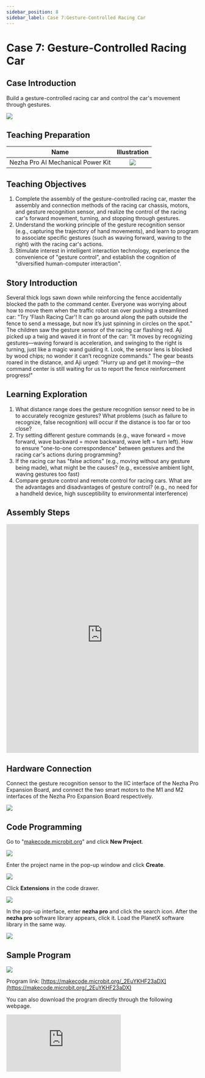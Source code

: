 ```yaml
---
sidebar_position: 8
sidebar_label: Case 7:Gesture-Controlled Racing Car
---
```


# Case 7: Gesture-Controlled Racing Car

## Case Introduction
Build a gesture-controlled racing car and control the car's movement through gestures.

![](https://wiki-media-ef.oss-cn-hongkong.aliyuncs.com/i18n/en/docusaurus-plugin-content-docs/current/microbit/building-blocks/nezha-pro-ai-mechanical-power-kit/images/nezha-pro-ai-mechanical-power-kit-case-07-01.png)

## Teaching Preparation

| Name | Illustration |
| :----------: | :--------------------------: |
| Nezha Pro AI Mechanical Power Kit | ![](https://wiki-media-ef.oss-cn-hongkong.aliyuncs.com/docs/microbit/building-blocks/nezha-pro-ai-mechanical-power-kit/images/nezha-pro-ai-mechanical-power-kit-01.png) |

## Teaching Objectives
1. Complete the assembly of the gesture-controlled racing car, master the assembly and connection methods of the racing car chassis, motors, and gesture recognition sensor, and realize the control of the racing car's forward movement, turning, and stopping through gestures.
2. Understand the working principle of the gesture recognition sensor (e.g., capturing the trajectory of hand movements), and learn to program to associate specific gestures (such as waving forward, waving to the right) with the racing car's actions.
3. Stimulate interest in intelligent interaction technology, experience the convenience of "gesture control", and establish the cognition of "diversified human-computer interaction".

## Story Introduction
Several thick logs sawn down while reinforcing the fence accidentally blocked the path to the command center. Everyone was worrying about how to move them when the traffic robot ran over pushing a streamlined car: "Try 'Flash Racing Car'! It can go around along the path outside the fence to send a message, but now it’s just spinning in circles on the spot."
The children saw the gesture sensor of the racing car flashing red. Aji picked up a twig and waved it in front of the car: "It moves by recognizing gestures—waving forward is acceleration, and swinging to the right is turning, just like a magic wand guiding it. Look, the sensor lens is blocked by wood chips; no wonder it can’t recognize commands." The gear beasts roared in the distance, and Aji urged: "Hurry up and get it moving—the command center is still waiting for us to report the fence reinforcement progress!"

## Learning Exploration
1. What distance range does the gesture recognition sensor need to be in to accurately recognize gestures? What problems (such as failure to recognize, false recognition) will occur if the distance is too far or too close?
2. Try setting different gesture commands (e.g., wave forward = move forward, wave backward = move backward, wave left = turn left). How to ensure "one-to-one correspondence" between gestures and the racing car's actions during programming?
3. If the racing car has "false actions" (e.g., moving without any gesture being made), what might be the causes? (e.g., excessive ambient light, waving gestures too fast)
4. Compare gesture control and remote control for racing cars. What are the advantages and disadvantages of gesture control? (e.g., no need for a handheld device, high susceptibility to environmental interference)

## Assembly Steps
<embed src="https://wiki-media-ef.oss-cn-hongkong.aliyuncs.com/i18n/en/docusaurus-plugin-content-docs/current/microbit/building-blocks/nezha-pro-ai-mechanical-power-kit/files/nezha-pro-ai-mechanical-power-kit-case-07.pdf" type="application/pdf" width="100%" height="600px" />

## Hardware Connection
Connect the gesture recognition sensor to the IIC interface of the Nezha Pro Expansion Board, and connect the two smart motors to the M1 and M2 interfaces of the Nezha Pro Expansion Board respectively.

![](https://wiki-media-ef.oss-cn-hongkong.aliyuncs.com/i18n/en/docusaurus-plugin-content-docs/current/microbit/building-blocks/nezha-pro-ai-mechanical-power-kit/images/nezha-pro-ai-mechanical-power-kit-case-07-02.png)

## Code Programming
Go to "[makecode.microbit.org](https://makecode.microbit.org)" and click **New Project**.

![](https://wiki-media-ef.oss-cn-hongkong.aliyuncs.com/docs/microbit/building-blocks/microbit-space-science-kit/images/microbit-space-science-kit-case01-07.png)

Enter the project name in the pop-up window and click **Create**.

![](https://wiki-media-ef.oss-cn-hongkong.aliyuncs.com/docs/microbit/building-blocks/microbit-space-science-kit/images/microbit-space-science-kit-case01-11.png)

Click **Extensions** in the code drawer.

![](https://wiki-media-ef.oss-cn-hongkong.aliyuncs.com/docs/microbit/building-blocks/microbit-space-science-kit/images/microbit-space-science-kit-case01-09.png)

In the pop-up interface, enter **nezha pro** and click the search icon. After the **nezha pro** software library appears, click it. Load the PlanetX software library in the same way.

![](https://wiki-media-ef.oss-cn-hongkong.aliyuncs.com/docs/microbit/building-blocks/microbit-space-science-kit/images/microbit-space-science-kit-case01-10.png)

## Sample Program
![](https://wiki-media-ef.oss-cn-hongkong.aliyuncs.com/i18n/en/docusaurus-plugin-content-docs/current/microbit/building-blocks/nezha-pro-ai-mechanical-power-kit/images/nezha-pro-ai-mechanical-power-kit-case-07-03.png)

Program link: [https://makecode.microbit.org/_2EuYKHF23aDX](https://makecode.microbit.org/_2EuYKHF23aDX)

You can also download the program directly through the following webpage.

<div
    style={{
        position: 'relative',
        paddingBottom: '60%',
        overflow: 'hidden',
    }}
>
    <iframe
        src="https://makecode.microbit.org/_2EuYKHF23aDX"
        frameborder="0"
        sandbox="allow-popups allow-forms allow-scripts allow-same-origin"
        style={{
            position: 'absolute',
            width: '100%',
            height: '100%',
        }}
    />
</div>

## Program Download
Use a USB cable to connect the PC and micro:bit V2.

![](https://wiki-media-ef.oss-cn-hongkong.aliyuncs.com/docs/microbit/building-blocks/microbit-space-science-kit/images/microbit-space-science-kit-manual03.gif)

After successful connection, a drive named MICROBIT will be recognized on the computer.

![](https://wiki-media-ef.oss-cn-hongkong.aliyuncs.com/docs/microbit/building-blocks/microbit-space-science-kit/images/microbit-space-science-kit-manual06.png)

Click the icon at the bottom left ![](https://wiki-media-ef.oss-cn-hongkong.aliyuncs.com/docs/microbit/building-blocks/microbit-space-science-kit/images/microbit-space-science-kit-manual07.png) and select **Connect Device**.

![](https://wiki-media-ef.oss-cn-hongkong.aliyuncs.com/docs/microbit/building-blocks/microbit-space-science-kit/images/microbit-space-science-kit-manual11.png)

Click ![](https://wiki-media-ef.oss-cn-hongkong.aliyuncs.com/docs/microbit/building-blocks/microbit-space-science-kit/images/microbit-space-science-kit-manual08.png).

![](https://wiki-media-ef.oss-cn-hongkong.aliyuncs.com/docs/microbit/building-blocks/microbit-space-science-kit/images/microbit-space-science-kit-manual12.png)

Click ![](https://wiki-media-ef.oss-cn-hongkong.aliyuncs.com/docs/microbit/building-blocks/microbit-space-science-kit/images/microbit-space-science-kit-manual09.png).

![](https://wiki-media-ef.oss-cn-hongkong.aliyuncs.com/docs/microbit/building-blocks/microbit-space-science-kit/images/microbit-space-science-kit-manual13.png)

In the pop-up window, select **BBC micro:bit CMSIS-DAP**, then select **Connect**. Now, the micro:bit has been successfully connected.

![](https://wiki-media-ef.oss-cn-hongkong.aliyuncs.com/docs/microbit/building-blocks/microbit-space-science-kit/images/microbit-space-science-kit-manual14.png)

Click **Download Program**

![](https://wiki-media-ef.oss-cn-hongkong.aliyuncs.com/docs/microbit/building-blocks/microbit-space-science-kit/images/microbit-space-science-kit-manual10.png)


## Case Demonstration
After turning on the power, the gesture-controlled racing car starts moving according to gesture commands.

![](https://wiki-media-ef.oss-cn-hongkong.aliyuncs.com/i18n/en/docusaurus-plugin-content-docs/current/microbit/building-blocks/nezha-pro-ai-mechanical-power-kit/images/nezha-pro-ai-mechanical-power-kit-case-07.gif)


## Extended Knowledge
1. Types of gesture recognition technology: Common types include infrared gesture sensors (which detect hand movements through infrared reflection) and visual gesture sensors (which recognize movements by capturing images via cameras). They are widely used in scenarios such as mobile phone unlocking, VR games, and smart home control.
2. Development of intelligent racing cars: Modern intelligent racing cars not only support gesture control but also can achieve autonomous obstacle avoidance and line-following (e.g., following a black line) through AI algorithms. Some even enable more complex controls (such as custom gestures) via mobile apps.
3. Future trends in human-computer interaction: Beyond gestures, voice, eye movements, and brainwaves may all become methods of human-computer interaction. For example, future cars may allow controlling air conditioning and audio systems through gestures, making operations safer and more convenient.
